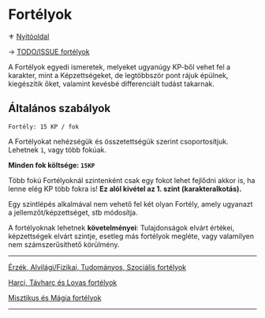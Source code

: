 # Fortélyok

⚜️ [Nyitóoldal](start.md)

→ [TODO/ISSUE fortélyok](https://github.com/kaktusztea/km100/wiki/TODO.ISSUE.fortelyok)

A Fortélyok egyedi ismeretek, melyeket ugyanúgy KP-ből vehet fel a karakter, mint a Képzettségeket, de legtöbbször pont rájuk épülnek, kiegészítik őket, valamint kevésbé differenciált tudást takarnak.

## Általános szabályok
```
Fortély: 15 KP / fok
```

A Fortélyokat nehézségük és összetettségük szerint csoportosítjuk. Lehetnek `1`, vagy több fokúak.

**Minden fok költsége: `15KP`**

Több fokú Fortélyoknál szintenként csak egy fokot lehet fejlődni akkor is, ha lenne elég KP több fokra is! **Ez alól kivétel az 1. szint (karakteralkotás).**

Egy szintlépés alkalmával nem vehető fel két olyan Fortély, amely ugyanazt a jellemzőt/képzettséget, stb módosítja.

A fortélyoknak lehetnek **követelményei**: Tulajdonságok elvárt értékei, képzettségek elvárt szintje, esetleg más fortélyok megléte, vagy valamilyen nem számszerűsíthető körülmény.

---

[Érzék, Alvilági/Fizikai, Tudományos, Szociális fortélyok](033_altalanos_fortelyok.md)

[Harci, Távharc és Lovas fortélyok](034_harci_fortelyok.md)

[Misztikus és Mágia fortélyok](035_misztikus_magia_fortelyok.md)

---
